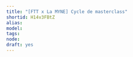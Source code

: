 ```yaml
---
title: "[FTT x La MYNE] Cycle de masterclass"
shortid: H14v3FBtZ
alias: 
model: 
tags: 
node: 
draft: yes
--- 
```

 